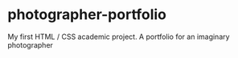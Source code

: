 # photographer-portfolio
My first HTML / CSS academic project. A portfolio for an imaginary photographer
